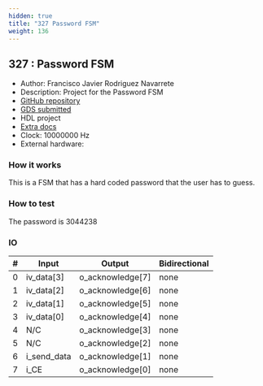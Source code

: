 ```yaml
---
hidden: true
title: "327 Password FSM"
weight: 136
---
```


## 327 : Password FSM

* Author: Francisco Javier Rodriguez Navarrete
* Description: Project for the Password FSM
* [GitHub repository](https://github.com/RSX92/tt04-submission-fsmlock)
* [GDS submitted](https://github.com/RSX92/tt04-submission-fsmlock/actions/runs/6122733563)
* HDL project
* [Extra docs]()
* Clock: 10000000 Hz
* External hardware: 



### How it works

This is a FSM that has a hard coded password that the user has to guess.


### How to test

The password is 3044238


### IO

| # | Input        | Output       | Bidirectional      |
|---|--------------|--------------| -------------------|
| 0 | iv_data[3]  | o_acknowledge[7] | none |
| 1 | iv_data[2]  | o_acknowledge[6] | none |
| 2 | iv_data[1]  | o_acknowledge[5] | none |
| 3 | iv_data[0]  | o_acknowledge[4] | none |
| 4 | N/C  | o_acknowledge[3] | none |
| 5 | N/C  | o_acknowledge[2] | none |
| 6 | i_send_data  | o_acknowledge[1] | none |
| 7 | i_CE  | o_acknowledge[0] | none |

